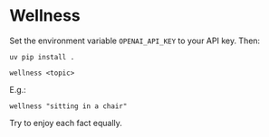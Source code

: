 # Wellness

Set the environment variable `OPENAI_API_KEY` to your API key. Then:

```
uv pip install .

wellness <topic>
```

E.g.:

```
wellness "sitting in a chair"
```

Try to enjoy each fact equally.

